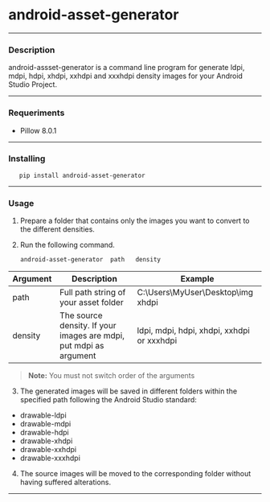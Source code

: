 # android-asset-generator
___
### Description
android-assset-generator is a command line program for generate ldpi, mdpi, hdpi, xhdpi, xxhdpi and xxxhdpi density images for your Android Studio Project.
___
### Requeriments
* Pillow 8.0.1
___

### Installing
       pip install android-asset-generator
___

### Usage
1. Prepare a folder that contains only the images you want to convert to the different densities.
2. Run the following command.

       android-asset-generator  path   density

Argument | Description | Example
---------|------------ | -----------
path     | Full path string of your asset folder | C:\Users\MyUser\Desktop\img xhdpi
density  | The source density. If your images are mdpi, put mdpi as argument | ldpi, mdpi, hdpi, xhdpi, xxhdpi or xxxhdpi

> **Note:** You must not switch order of the arguments

3. The generated images will be saved in different folders within the specified path following the Android Studio standard:
 - drawable-ldpi
 - drawable-mdpi
 - drawable-hdpi
 - drawable-xhdpi
 - drawable-xxhdpi
 - drawable-xxxhdpi

4. The source images will be moved to the corresponding folder without having suffered alterations.
___
